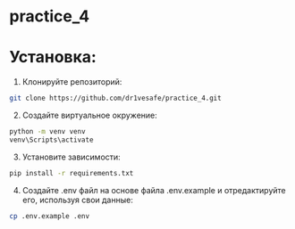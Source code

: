 # practice_4
# Установка:

1. Клонируйте репозиторий:
```bash
git clone https://github.com/dr1vesafe/practice_4.git
```

2. Создайте виртуальное окружение:
```bash
python -m venv venv
venv\Scripts\activate
```

3. Установите зависимости:
```bash
pip install -r requirements.txt
```

4. Создайте .env файл на основе файла .env.example и отредактируйте его, используя свои данные:
```bash
cp .env.example .env
```